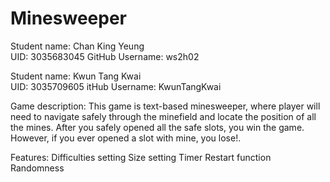 # Minesweeper

Student name: Chan King Yeung	
UID: 3035683045
GitHub Username: ws2h02

Student name: Kwun Tang Kwai     
UID: 3035709605
itHub Username: KwunTangKwai

Game description:
This game is text-based minesweeper, where player will need to navigate safely through the minefield and locate the position of all the mines. After you safely opened all the safe slots, you win the game. However, if you ever opened a slot with mine, you lose!. 

Features:
Difficulties setting
Size setting
Timer
Restart function
Randomness
